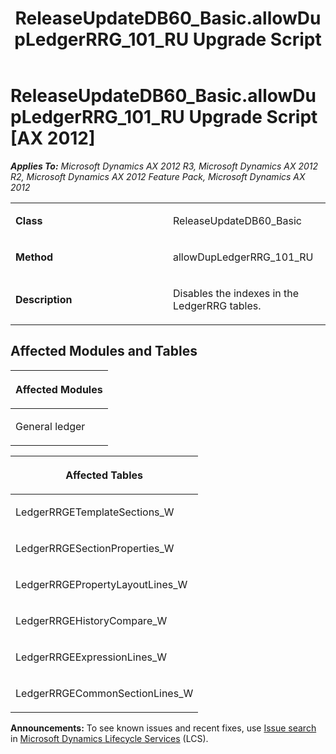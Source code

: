 ﻿---
title: ReleaseUpdateDB60_Basic.allowDupLedgerRRG_101_RU Upgrade Script
TOCTitle: ReleaseUpdateDB60_Basic.allowDupLedgerRRG_101_RU Upgrade Script
ms:assetid: a36b03c4-6cb1-100d-195e-325004431038
ms:mtpsurl: https://msdn.microsoft.com/en-us/library/JJ736791(v=AX.60)
ms:contentKeyID: 49710222
ms.date: 05/18/2015
mtps_version: v=AX.60
---

# ReleaseUpdateDB60\_Basic.allowDupLedgerRRG\_101\_RU Upgrade Script [AX 2012]


_**Applies To:** Microsoft Dynamics AX 2012 R3, Microsoft Dynamics AX 2012 R2, Microsoft Dynamics AX 2012 Feature Pack, Microsoft Dynamics AX 2012_

<table>
<colgroup>
<col style="width: 50%" />
<col style="width: 50%" />
</colgroup>
<tbody>
<tr class="odd">
<td><p><strong>Class</strong></p></td>
<td><p>ReleaseUpdateDB60_Basic</p></td>
</tr>
<tr class="even">
<td><p><strong>Method</strong></p></td>
<td><p>allowDupLedgerRRG_101_RU</p></td>
</tr>
<tr class="odd">
<td><p><strong>Description</strong></p></td>
<td><p>Disables the indexes in the LedgerRRG tables.</p></td>
</tr>
</tbody>
</table>


## Affected Modules and Tables

<table>
<colgroup>
<col style="width: 100%" />
</colgroup>
<thead>
<tr class="header">
<th><p>Affected Modules</p></th>
</tr>
</thead>
<tbody>
<tr class="odd">
<td><p>General ledger</p></td>
</tr>
</tbody>
</table>


<table>
<colgroup>
<col style="width: 100%" />
</colgroup>
<thead>
<tr class="header">
<th><p>Affected Tables</p></th>
</tr>
</thead>
<tbody>
<tr class="odd">
<td><p>LedgerRRGETemplateSections_W</p></td>
</tr>
<tr class="even">
<td><p>LedgerRRGESectionProperties_W</p></td>
</tr>
<tr class="odd">
<td><p>LedgerRRGEPropertyLayoutLines_W</p></td>
</tr>
<tr class="even">
<td><p>LedgerRRGEHistoryCompare_W</p></td>
</tr>
<tr class="odd">
<td><p>LedgerRRGEExpressionLines_W</p></td>
</tr>
<tr class="even">
<td><p>LedgerRRGECommonSectionLines_W</p></td>
</tr>
</tbody>
</table>

  
**Announcements:** To see known issues and recent fixes, use [Issue search](http://go.microsoft.com/fwlink/?linkid=389258) in [Microsoft Dynamics Lifecycle Services](http://go.microsoft.com/fwlink/?linkid=306505) (LCS).

